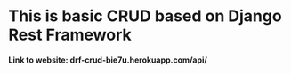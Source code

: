 # This is basic CRUD based on Django Rest Framework
#### Link to website: drf-crud-bie7u.herokuapp.com/api/
